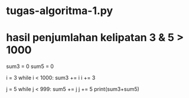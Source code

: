 # tugas-algoritma-1.py
# hasil penjumlahan kelipatan 3 & 5 > 1000
sum3 = 0 
sum5 = 0

i = 3
while i < 1000:
    sum3 += i 
    i += 3

j = 5
while j < 999:
    sum5 += j
    j += 5
    print(sum3+sum5)
